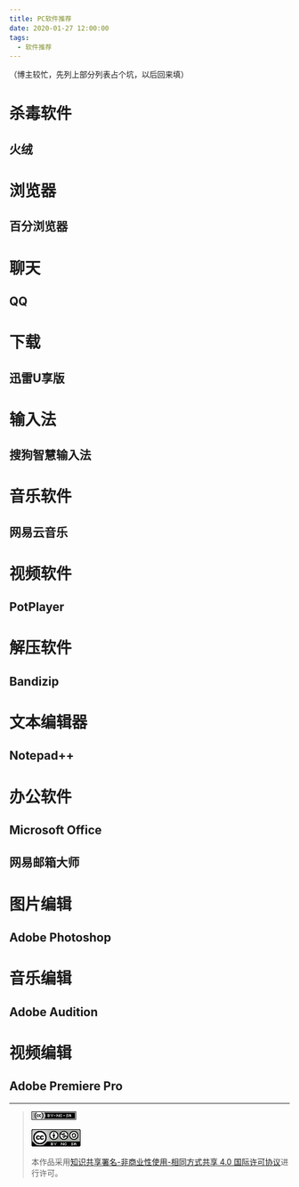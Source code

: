 ```yaml
---
title: PC软件推荐
date: 2020-01-27 12:00:00
tags: 
  - 软件推荐
---
```


（博主较忙，先列上部分列表占个坑，以后回来填）

# 杀毒软件
## 火绒

# 浏览器
## 百分浏览器

# 聊天
## QQ

# 下载
## 迅雷U享版

# 输入法
## 搜狗智慧输入法

# 音乐软件
## 网易云音乐

# 视频软件
## PotPlayer

# 解压软件
## Bandizip

# 文本编辑器
## Notepad++

# 办公软件
## Microsoft Office

## 网易邮箱大师

# 图片编辑
## Adobe Photoshop

# 音乐编辑
## Adobe Audition

# 视频编辑
## Adobe Premiere Pro




------------

> [![知识共享许可协议](/pic/license/BY-NC-SA_80x15.png)](https://creativecommons.org/licenses/by-nc-sa/4.0/deed.zh)
> 
> [![知识共享许可协议](/pic/license/BY-NC-SA_88x31.png)](https://creativecommons.org/licenses/by-nc-sa/4.0/deed.zh)
> 
> 本作品采用[知识共享署名-非商业性使用-相同方式共享 4.0 国际许可协议](https://creativecommons.org/licenses/by-nc-sa/4.0/deed.zh)进行许可。